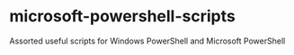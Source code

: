 # microsoft-powershell-scripts
Assorted useful scripts for Windows PowerShell and Microsoft PowerShell
